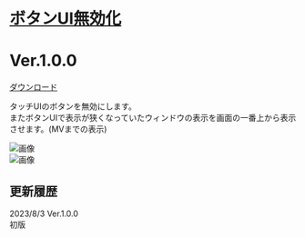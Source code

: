# [ボタンUI無効化](https://raw.githubusercontent.com/nuun888/MZ/master/NUUN_NotButtonUI.js)
# Ver.1.0.0  
 [ダウンロード](https://raw.githubusercontent.com/nuun888/MZ/master/NUUN_NotButtonUI.js)  

 タッチUIのボタンを無効にします。  
またボタンUIで表示が狭くなっていたウィンドウの表示を画面の一番上から表示させます。(MVまでの表示)  

![画像](img/NotButtonU1.png)  
![画像](img/NotButtonU2.png)  

## 更新履歴
2023/8/3 Ver.1.0.0  
初版  

